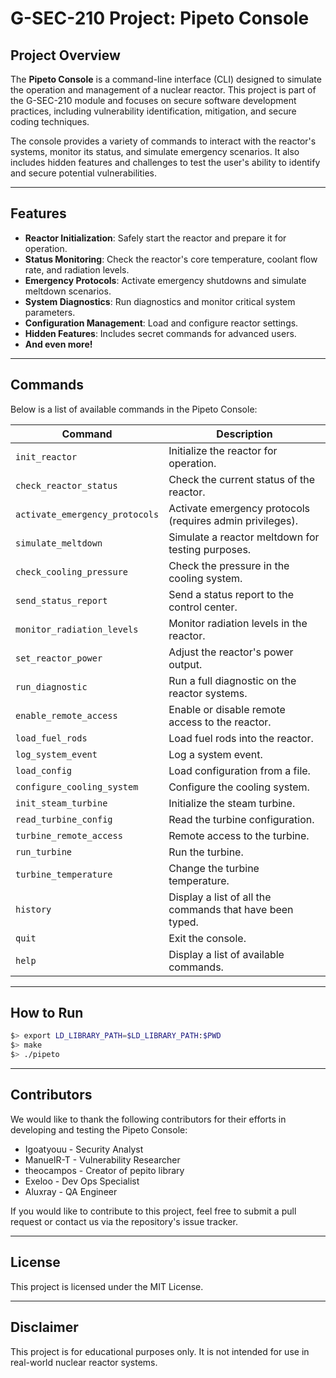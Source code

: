 # G-SEC-210 Project: Pipeto Console

## Project Overview
The **Pipeto Console** is a command-line interface (CLI) designed to simulate the operation and management of a nuclear reactor. This project is part of the G-SEC-210 module and focuses on secure software development practices, including vulnerability identification, mitigation, and secure coding techniques.

The console provides a variety of commands to interact with the reactor's systems, monitor its status, and simulate emergency scenarios. It also includes hidden features and challenges to test the user's ability to identify and secure potential vulnerabilities.

---

## Features
- **Reactor Initialization**: Safely start the reactor and prepare it for operation.
- **Status Monitoring**: Check the reactor's core temperature, coolant flow rate, and radiation levels.
- **Emergency Protocols**: Activate emergency shutdowns and simulate meltdown scenarios.
- **System Diagnostics**: Run diagnostics and monitor critical system parameters.
- **Configuration Management**: Load and configure reactor settings.
- **Hidden Features**: Includes secret commands for advanced users.
- **And even more!**

---

## Commands
Below is a list of available commands in the Pipeto Console:

| Command                     | Description                                                                 |
|-----------------------------|-----------------------------------------------------------------------------|
| `init_reactor`              | Initialize the reactor for operation.                                      |
| `check_reactor_status`      | Check the current status of the reactor.                                   |
| `activate_emergency_protocols` | Activate emergency protocols (requires admin privileges).                |
| `simulate_meltdown`         | Simulate a reactor meltdown for testing purposes.                          |
| `check_cooling_pressure`    | Check the pressure in the cooling system.                                  |
| `send_status_report`        | Send a status report to the control center.                                |
| `monitor_radiation_levels`  | Monitor radiation levels in the reactor.                                   |
| `set_reactor_power`         | Adjust the reactor's power output.                                         |
| `run_diagnostic`            | Run a full diagnostic on the reactor systems.                              |
| `enable_remote_access`      | Enable or disable remote access to the reactor.                            |
| `load_fuel_rods`            | Load fuel rods into the reactor.                                           |
| `log_system_event`          | Log a system event.                                                        |
| `load_config`               | Load configuration from a file.                                            |
| `configure_cooling_system`  | Configure the cooling system.                                              |
| `init_steam_turbine`        | Initialize the steam turbine.                                              |
| `read_turbine_config`       | Read the turbine configuration.                                            |
| `turbine_remote_access`     | Remote access to the turbine.                                              |
| `run_turbine`               | Run the turbine.                                                           |
| `turbine_temperature`       | Change the turbine temperature.                                            |
| `history`                   | Display a list of all the commands that have been typed.                   |
| `quit`                      | Exit the console.                                                          |
| `help`                      | Display a list of available commands.                                      |

---

## How to Run
   ```bash
$> export LD_LIBRARY_PATH=$LD_LIBRARY_PATH:$PWD
$> make
$> ./pipeto
   ```

---

## Contributors
We would like to thank the following contributors for their efforts in developing and testing the Pipeto Console:

- Igoatyouu - Security Analyst
- ManuelR-T - Vulnerability Researcher
- theocampos - Creator of pepito library
- Exeloo - Dev Ops Specialist
- Aluxray - QA Engineer

If you would like to contribute to this project, feel free to submit a pull request or contact us via the repository's issue tracker.

---

## License
This project is licensed under the MIT License.

---

## Disclaimer
This project is for educational purposes only. It is not intended for use in real-world nuclear reactor systems.
